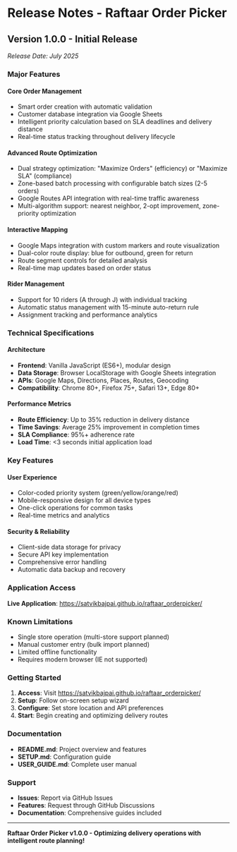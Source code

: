 # Release Notes - Raftaar Order Picker

## Version 1.0.0 - Initial Release
*Release Date: July 2025*

### Major Features

#### Core Order Management
- Smart order creation with automatic validation
- Customer database integration via Google Sheets
- Intelligent priority calculation based on SLA deadlines and delivery distance
- Real-time status tracking throughout delivery lifecycle

#### Advanced Route Optimization
- Dual strategy optimization: "Maximize Orders" (efficiency) or "Maximize SLA" (compliance)
- Zone-based batch processing with configurable batch sizes (2-5 orders)
- Google Routes API integration with real-time traffic awareness
- Multi-algorithm support: nearest neighbor, 2-opt improvement, zone-priority optimization

#### Interactive Mapping
- Google Maps integration with custom markers and route visualization
- Dual-color route display: blue for outbound, green for return
- Route segment controls for detailed analysis
- Real-time map updates based on order status

#### Rider Management
- Support for 10 riders (A through J) with individual tracking
- Automatic status management with 15-minute auto-return rule
- Assignment tracking and performance analytics

### Technical Specifications

#### Architecture
- **Frontend**: Vanilla JavaScript (ES6+), modular design
- **Data Storage**: Browser LocalStorage with Google Sheets integration
- **APIs**: Google Maps, Directions, Places, Routes, Geocoding
- **Compatibility**: Chrome 80+, Firefox 75+, Safari 13+, Edge 80+

#### Performance Metrics
- **Route Efficiency**: Up to 35% reduction in delivery distance
- **Time Savings**: Average 25% improvement in completion times
- **SLA Compliance**: 95%+ adherence rate
- **Load Time**: <3 seconds initial application load

### Key Features

#### User Experience
- Color-coded priority system (green/yellow/orange/red)
- Mobile-responsive design for all device types
- One-click operations for common tasks
- Real-time metrics and analytics

#### Security & Reliability
- Client-side data storage for privacy
- Secure API key implementation
- Comprehensive error handling
- Automatic data backup and recovery
### Application Access

**Live Application**: https://satvikbajpai.github.io/raftaar_orderpicker/

### Known Limitations

- Single store operation (multi-store support planned)
- Manual customer entry (bulk import planned)
- Limited offline functionality
- Requires modern browser (IE not supported)

### Getting Started

1. **Access**: Visit https://satvikbajpai.github.io/raftaar_orderpicker/
2. **Setup**: Follow on-screen setup wizard
3. **Configure**: Set store location and API preferences
4. **Start**: Begin creating and optimizing delivery routes

### Documentation

- **README.md**: Project overview and features
- **SETUP.md**: Configuration guide
- **USER_GUIDE.md**: Complete user manual

### Support

- **Issues**: Report via GitHub Issues
- **Features**: Request through GitHub Discussions
- **Documentation**: Comprehensive guides included

---

**Raftaar Order Picker v1.0.0 - Optimizing delivery operations with intelligent route planning!**

